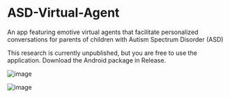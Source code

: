 # ASD-Virtual-Agent
An app featuring emotive virtual agents that facilitate personalized conversations for parents of children with Autism Spectrum Disorder (ASD)

This research is currently unpublished, but you are free to use the application. Download the Android package in Release.

![image](https://github.com/user-attachments/assets/14f63eba-8a19-40c8-a348-bdefc72e6d39)

![image](https://github.com/user-attachments/assets/96139677-3709-4d3b-ad98-4c9aa5b45179)

